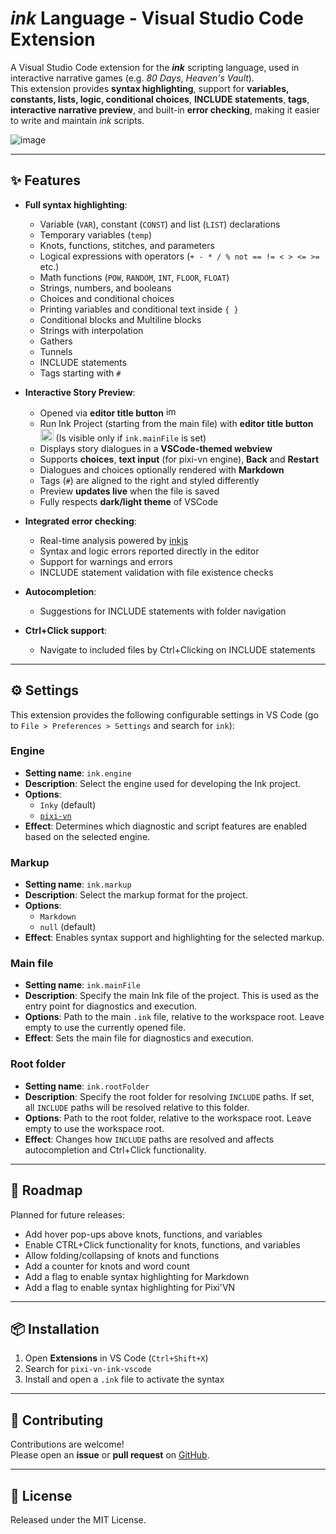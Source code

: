 # *ink* Language - Visual Studio Code Extension

A Visual Studio Code extension for the ***ink*** scripting language, used in interactive narrative games (e.g. *80 Days*, *Heaven's Vault*).  
This extension provides **syntax highlighting**, support for **variables, constants, lists, logic, conditional choices**, **INCLUDE statements**, **tags**, **interactive narrative preview**, and built-in **error checking**, making it easier to write and maintain *ink* scripts.

![image](https://github.com/user-attachments/assets/cc17384a-7f2f-4e86-b99a-efbf823269d9)

---

## ✨ Features

- **Full syntax highlighting**:
  - Variable (`VAR`), constant (`CONST`) and list (`LIST`) declarations
  - Temporary variables (`temp`)
  - Knots, functions, stitches, and parameters
  - Logical expressions with operators (`+ - * / % not == != < > <= >=` etc.)
  - Math functions (`POW`, `RANDOM`, `INT`, `FLOOR`, `FLOAT`)
  - Strings, numbers, and booleans
  - Choices and conditional choices
  - Printing variables and conditional text inside `{ }`
  - Conditional blocks and Multiline blocks
  - Strings with interpolation
  - Gathers
  - Tunnels
  - INCLUDE statements
  - Tags starting with `#`

- **Interactive Story Preview**:
  - Opened via **editor title button** <img width="17" height="16" alt="image" src="https://github.com/user-attachments/assets/68bfb6c5-aa5c-4d9a-b30d-e68593db275c" />
  - Run Ink Project (starting from the main file) with **editor title button** <img width="21" height="20" alt="image" src="https://github.com/user-attachments/assets/1e4c6f9c-2a82-4723-85e0-0b1008f4e710" /> (Is visible only if `ink.mainFile` is set)
  - Displays story dialogues in a **VSCode-themed webview**
  - Supports **choices**, **text input** (for pixi-vn engine), **Back** and **Restart**
  - Dialogues and choices optionally rendered with **Markdown**
  - Tags (`#`) are aligned to the right and styled differently
  - Preview **updates live** when the file is saved
  - Fully respects **dark/light theme** of VSCode

- **Integrated error checking**:
  - Real-time analysis powered by [inkjs](https://github.com/y-lohse/inkjs)
  - Syntax and logic errors reported directly in the editor
  - Support for warnings and errors
  - INCLUDE statement validation with file existence checks

- **Autocompletion**:
  - Suggestions for INCLUDE statements with folder navigation

- **Ctrl+Click support**:
  - Navigate to included files by Ctrl+Clicking on INCLUDE statements

---

## ⚙️ Settings

This extension provides the following configurable settings in VS Code (go to `File > Preferences > Settings` and search for `ink`):

### Engine

- **Setting name**: `ink.engine`
- **Description**: Select the engine used for developing the Ink project.
- **Options**:
  - `Inky` (default)
  - [`pixi-vn`](https://github.com/DRincs-Productions/pixi-vn)
- **Effect**: Determines which diagnostic and script features are enabled based on the selected engine.

### Markup

- **Setting name**: `ink.markup`
- **Description**: Select the markup format for the project.
- **Options**:
  - `Markdown`
  - `null` (default)
- **Effect**: Enables syntax support and highlighting for the selected markup.

### Main file

- **Setting name**: `ink.mainFile`
- **Description**: Specify the main Ink file of the project. This is used as the entry point for diagnostics and execution.
- **Options**: Path to the main `.ink` file, relative to the workspace root. Leave empty to use the currently opened file.
- **Effect**: Sets the main file for diagnostics and execution.

### Root folder

- **Setting name**: `ink.rootFolder`
- **Description**: Specify the root folder for resolving `INCLUDE` paths. If set, all `INCLUDE` paths will be resolved relative to this folder.
- **Options**: Path to the root folder, relative to the workspace root. Leave empty to use the workspace root.
- **Effect**: Changes how `INCLUDE` paths are resolved and affects autocompletion and Ctrl+Click functionality.

---

## 🚀 Roadmap

Planned for future releases:

- Add hover pop-ups above knots, functions, and variables
- Enable CTRL+Click functionality for knots, functions, and variables
- Allow folding/collapsing of knots and functions
- Add a counter for knots and word count
- Add a flag to enable syntax highlighting for Markdown
- Add a flag to enable syntax highlighting for Pixi'VN

---

## 📦 Installation

1. Open **Extensions** in VS Code (`Ctrl+Shift+X`)
2. Search for `pixi-vn-ink-vscode`
3. Install and open a `.ink` file to activate the syntax

---

## 🤝 Contributing

Contributions are welcome!  
Please open an **issue** or **pull request** on [GitHub](https://github.com/DRincs-Productions/pixi-vn-ink-vscode).

---

## 📜 License

Released under the MIT License.
